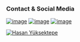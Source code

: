 ### Contact & Social Media
<a href="https://www.instagram.com/hasokeyk" target="_blank">![image](https://img.shields.io/badge/Instagram-E4405F?style=for-the-badge&logo=instagram&logoColor=white)</a>
<a href="https://www.linkedin.com/in/hasan-yuksektepe/" target="_blank">![image](https://img.shields.io/badge/LinkedIn-0077B5?style=for-the-badge&logo=linkedin&logoColor=white)</a>
<a href="https://twitter.com/hasokeyk" target="_blank">![image](https://img.shields.io/badge/Twitter-1DA1F2?style=for-the-badge&logo=twitter&logoColor=white)</a>

[![Hasan Yüksektepe](https://raw.githubusercontent.com/J2TEAM/J2TEAM/main/dino.gif)](https://hayatikodla.net)
